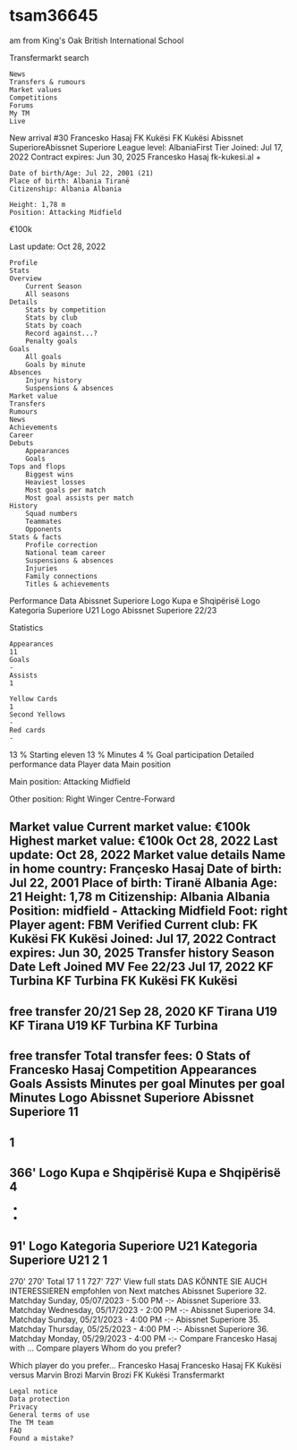 # tsam36645
am from King's Oak British International School


Transfermarkt
search

    News
    Transfers & rumours
    Market values
    Competitions
    Forums
    My TM
    Live


                            
                            

                            
                            

        
            

        
    
New arrival
#30 Francesko Hasaj
FK Kukësi
FK Kukësi
Abissnet SuperioreAbissnet Superiore
League level: AlbaniaFirst Tier Joined: Jul 17, 2022 Contract expires: Jun 30, 2025
Francesko Hasaj
fk-kukesi.al
+

    Date of birth/Age: Jul 22, 2001 (21)
    Place of birth: Albania Tiranë
    Citizenship: Albania Albania

    Height: 1,78 m
    Position: Attacking Midfield

€100k

Last update: Oct 28, 2022

    Profile
    Stats
    Overview
        Current Season
        All seasons
    Details
        Stats by competition
        Stats by club
        Stats by coach
        Record against...?
        Penalty goals
    Goals
        All goals
        Goals by minute 
    Absences
        Injury history
        Suspensions & absences
    Market value
    Transfers
    Rumours
    News
    Achievements
    Career
    Debuts
        Appearances
        Goals
    Tops and flops
        Biggest wins
        Heaviest losses
        Most goals per match
        Most goal assists per match
    History
        Squad numbers
        Teammates
        Opponents
    Stats & facts
        Profile correction
        National team career
        Suspensions & absences
        Injuries
        Family connections
        Titles & achievements

Performance Data
Abissnet Superiore Logo
Kupa e Shqipërisë Logo
Kategoria Superiore U21 Logo
Abissnet Superiore 22/23

Statistics

    Appearances
    11
    Goals
    -
    Assists
    1

    Yellow Cards
    1
    Second Yellows
    -
    Red cards
    -

13 %
Starting eleven
13 %
Minutes
4 %
Goal participation
Detailed performance data
Player data
Main position

Main position:
    Attacking Midfield

Other position:
    Right Winger
    Centre-Forward

Market value
Current market value:
€100k
Highest market value:
€100k
Oct 28, 2022
Last update: Oct 28, 2022
Market value details
Name in home country: Françesko Hasaj Date of birth: Jul 22, 2001 Place of birth: Tiranë  Albania Age: 21 Height: 1,78 m Citizenship: Albania  Albania Position: midfield - Attacking Midfield Foot: right Player agent:
FBM
Verified Current club:
FK Kukësi
FK Kukësi
Joined: Jul 17, 2022 Contract expires: Jun 30, 2025
Transfer history
Season
Date
Left
Joined
MV
Fee
22/23
Jul 17, 2022
KF Turbina
KF Turbina
FK Kukësi
FK Kukësi
-
free transfer
20/21
Sep 28, 2020
KF Tirana U19
KF Tirana U19
KF Turbina
KF Turbina
-
free transfer
Total transfer fees:
0
Stats of Francesko Hasaj
Competition
Appearances
Goals
Assists
Minutes per goal Minutes per goal
Minutes
Logo Abissnet Superiore
Abissnet Superiore
11
-
1
-
366'
Logo Kupa e Shqipërisë
Kupa e Shqipërisë
4
-
-
-
91'
Logo Kategoria Superiore U21
Kategoria Superiore U21
2
1
-
270'
270'
Total
17
1
1
727'
727'
View full stats
DAS KÖNNTE SIE AUCH INTERESSIEREN
empfohlen von
Next matches
Abissnet Superiore
32. Matchday
Sunday, 05/07/2023 - 5:00 PM
-:-
Abissnet Superiore
33. Matchday
Wednesday, 05/17/2023 - 2:00 PM
-:-
Abissnet Superiore
34. Matchday
Sunday, 05/21/2023 - 4:00 PM
-:-
Abissnet Superiore
35. Matchday
Thursday, 05/25/2023 - 4:00 PM
-:-
Abissnet Superiore
36. Matchday
Monday, 05/29/2023 - 4:00 PM
-:-
Compare Francesko Hasaj with ...
Compare players
Whom do you prefer?

Which player do you prefer...
Francesko Hasaj
Francesko Hasaj
FK Kukësi
versus
Marvin Brozi
Marvin Brozi
FK Kukësi
Transfermarkt

    Legal notice
    Data protection
    Privacy
    General terms of use
    The TM team
    FAQ
    Found a mistake?

